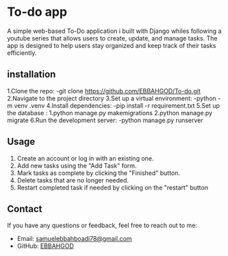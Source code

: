 # To-do app
 A simple web-based To-Do application i built with Django whiles following a youtube series that allows users to create, update, and manage tasks.
 The app is designed to help users stay organized and keep track of their tasks efficiently.
 
## installation
1.Clone the repo:
-git clone https://github.com/EBBAHGOD/To-do.git
2.Navigate to the project directory
3.Set up a virtual environment:
-python -m venv .venv
4.Install dependencies:
-pip install -r requirement.txt
5.Set up the database :
                        1.python manage.py makemigrations
                        2.python manage.py migrate
6.Run the development server:
-python manage.py runserver

## Usage

1. Create an account or log in with an existing one.
2. Add new tasks using the "Add Task" form.
3. Mark tasks as complete by clicking the "Finished" button.
4. Delete tasks that are no longer needed.
5. Restart completed task if needed by clicking on the "restart" button

## Contact

If you have any questions or feedback, feel free to reach out to me:

- Email: [samuelebbahboadi78@gmail.com](mailto:samuelebbahbboadi78@gmail.com)
- GitHub: [EBBAHGOD](https://github.com/EBBAHGOD)
